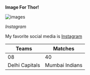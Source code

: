 **Image For Thor!**


![images](http://maxblizz.com/wp-content/uploads/2022/01/thor.jpg)

_Instagram_

My favorite social media is [Instagram](https://instagram.com)

| Teams | Matches |
| --- | --- |
| 08 | 40 |
| Delhi Capitals | Mumbai Indians |


